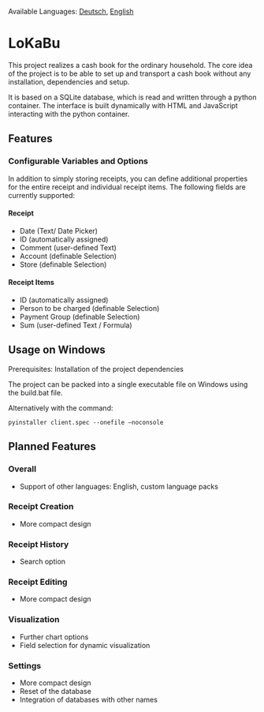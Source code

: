 Available Languages: [Deutsch](../blob/master/README_DE.md), [English](../blob/master/README.md)
# LoKaBu
This project realizes a cash book for the ordinary household. The core idea of the project is to be able to set up and transport a cash book without any installation, dependencies and setup.

It is based on a SQLite database, which is read and written through a python container. The interface is built dynamically with HTML and JavaScript interacting with the python container.
## Features
### Configurable Variables and Options
In addition to simply storing receipts, you can define additional properties for the entire receipt and individual receipt items. The following fields are currently supported:
#### Receipt
  * Date (Text/ Date Picker)
  * ID (automatically assigned)
  *	Comment (user-defined Text)
  *	Account (definable Selection)
  *	Store (definable Selection)
#### Receipt Items
  *	ID (automatically assigned)
  *	Person to be charged (definable Selection)
  *	Payment Group (definable Selection)
  *	Sum (user-defined Text / Formula)
## Usage on Windows
Prerequisites: Installation of the project dependencies

The project can be packed into a single executable file on Windows using the build.bat file.

Alternatively with the command:

```
pyinstaller client.spec --onefile –noconsole
```
## Planned Features
### Overall
  *	Support of other languages: English, custom language packs
### Receipt Creation
  *	More compact design
### Receipt History
  *	Search option
### Receipt Editing
  *	More compact design
### Visualization
  *	Further chart options
  *	Field selection for dynamic visualization
### Settings
  *	More compact design
  *	Reset of the database
  *	Integration of databases with other names